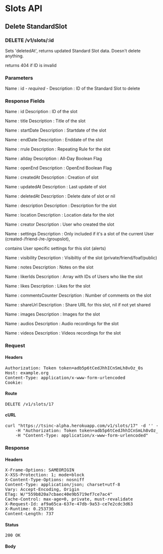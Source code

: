 # Slots API

## Delete StandardSlot

### DELETE /v1/slots/:id

Sets &#39;deletedAt&#39;, returns updated Standard Slot data. Doesn&#39;t delete anything.

returns 404 if ID is invalid

### Parameters

Name : id *- required -*
Description : ID of the Standard Slot to delete


### Response Fields

Name : id
Description : ID of the slot

Name : title
Description : Title of the slot

Name : startDate
Description : Startdate of the slot

Name : endDate
Description : Enddate of the slot

Name : rrule
Description : Repeating Rule for the slot

Name : allday
Description : All-Day Boolean Flag

Name : openEnd
Description : OpenEnd Boolean Flag

Name : createdAt
Description : Creation of slot

Name : updatedAt
Description : Last update of slot

Name : deletedAt
Description : Delete date of slot or nil

Name : description
Description : Description for the slot

Name : location
Description : Location data for the slot

Name : creator
Description : User who created the slot

Name : settings
Description : Only included if it&#39;s a slot of the current User (created-/friend-/re-/groupslot),

contains User specific settings for this slot (alerts)

Name : visibility
Description : Visibiltiy of the slot (private/friend/foaf/public)

Name : notes
Description : Notes on the slot

Name : likerIds
Description : Array with IDs of Users who like the slot

Name : likes
Description : Likes for the slot

Name : commentsCounter
Description : Number of comments on the slot

Name : shareUrl
Description : Share URL for this slot, nil if not yet shared

Name : images
Description : Images for the slot

Name : audios
Description : Audio recordings for the slot

Name : videos
Description : Videos recordings for the slot

### Request

#### Headers

<pre>Authorization: Token token=adb5p6tCedJhhICnSmLh8vOz_0s
Host: example.org
Content-Type: application/x-www-form-urlencoded
Cookie: </pre>

#### Route

<pre>DELETE /v1/slots/17</pre>

#### cURL

<pre class="request">curl &quot;https://tsinc-alpha.herokuapp.com/v1/slots/17&quot; -d &#39;&#39; -X DELETE \
	-H &quot;Authorization: Token token=adb5p6tCedJhhICnSmLh8vOz_0s&quot; \
	-H &quot;Content-Type: application/x-www-form-urlencoded&quot;</pre>

### Response

#### Headers

<pre>X-Frame-Options: SAMEORIGIN
X-XSS-Protection: 1; mode=block
X-Content-Type-Options: nosniff
Content-Type: application/json; charset=utf-8
Vary: Accept-Encoding, Origin
ETag: W/&quot;559b820a7cbaec40e9b5719ef7ce7ac4&quot;
Cache-Control: max-age=0, private, must-revalidate
X-Request-Id: af9a65ca-637e-47db-9a53-ce7e2cdc3d63
X-Runtime: 0.253736
Content-Length: 737</pre>

#### Status

<pre>200 OK</pre>

#### Body

```javascript

```
